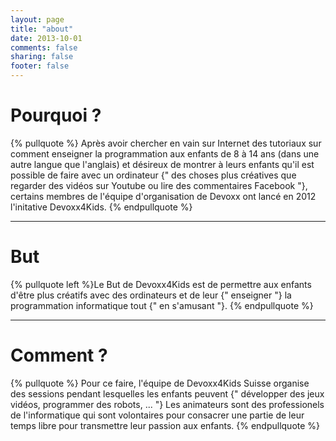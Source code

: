 ```yaml
---
layout: page
title: "about"
date: 2013-10-01
comments: false
sharing: false
footer: false
---
```


# Pourquoi ?
{% pullquote %} 
Après avoir chercher en vain sur Internet des tutoriaux sur comment enseigner la programmation aux enfants de 8 à 14 ans (dans une autre langue que l'anglais) 
et désireux de montrer à leurs enfants qu'il est possible de faire avec un ordinateur {" des choses plus créatives que regarder des vidéos sur Youtube ou lire des commentaires Facebook "}, certains membres de l'équipe d'organisation de Devoxx ont lancé en 2012 l'initative Devoxx4Kids.
{% endpullquote %}

- - -

# But
{% pullquote left %}Le But de Devoxx4Kids est de permettre aux enfants d'être plus créatifs avec des ordinateurs et de leur {" enseigner "} la programmation informatique tout {" en s'amusant "}.
{% endpullquote %}

- - -

# Comment ?
{% pullquote %}
Pour ce faire, l'équipe de Devoxx4Kids Suisse organise des sessions pendant lesquelles les enfants peuvent {" développer des jeux vidéos, programmer des robots, ... "}
Les animateurs sont des professionels de l'informatique qui sont volontaires pour consacrer une partie de leur temps libre pour transmettre leur passion aux enfants.
{% endpullquote %}